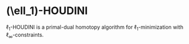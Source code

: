 # \(\ell_1\)-HOUDINI

$\ell_1$-HOUDINI is a primal-dual homotopy algorithm for $\ell_1$-minimization with $\ell_{\infty}$-constraints.